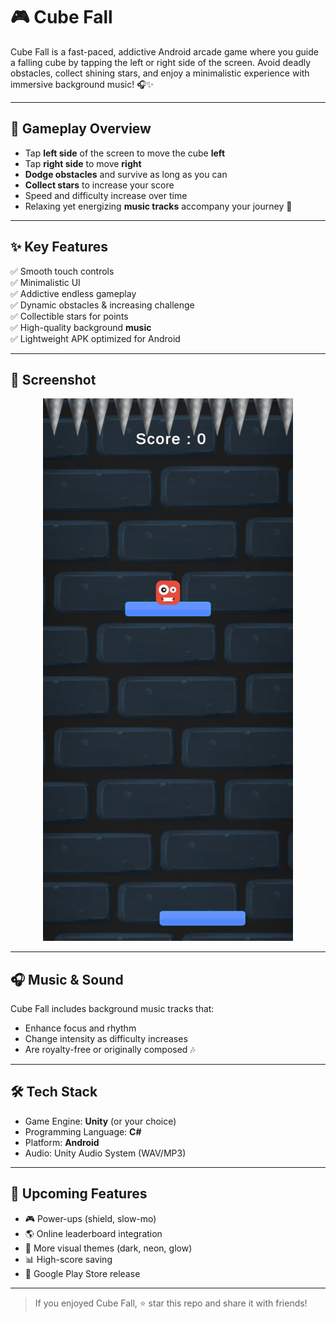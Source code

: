 # 🎮 Cube Fall

Cube Fall is a fast-paced, addictive Android arcade game where you guide a falling cube by tapping the left or right side of the screen. Avoid deadly obstacles, collect shining stars, and enjoy a minimalistic experience with immersive background music! 🎧✨

---

## 📱 Gameplay Overview

- Tap **left side** of the screen to move the cube **left**
- Tap **right side** to move **right**
- **Dodge obstacles** and survive as long as you can
- **Collect stars** to increase your score
- Speed and difficulty increase over time
- Relaxing yet energizing **music tracks** accompany your journey 🎵

---

## ✨ Key Features

✅ Smooth touch controls  
✅ Minimalistic UI  
✅ Addictive endless gameplay  
✅ Dynamic obstacles & increasing challenge  
✅ Collectible stars for points  
✅ High-quality background **music**  
✅ Lightweight APK optimized for Android

---

## 📸 Screenshot

<p align="center">
  <img src="Screentshots/GamePlay.jpg" alt="Gameplay" width="400"/>
</p>



---

## 🎧 Music & Sound

Cube Fall includes background music tracks that:
- Enhance focus and rhythm
- Change intensity as difficulty increases
- Are royalty-free or originally composed 🎶

---

## 🛠️ Tech Stack

- Game Engine: **Unity** (or your choice)
- Programming Language: **C#**
- Platform: **Android**
- Audio: Unity Audio System (WAV/MP3)

---

## 🚀 Upcoming Features

- 🎮 Power-ups (shield, slow-mo)
- 🌎 Online leaderboard integration
- 🎨 More visual themes (dark, neon, glow)
- 📊 High-score saving
- 📲 Google Play Store release

---

> If you enjoyed Cube Fall, ⭐ star this repo and share it with friends!
